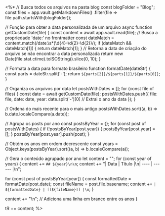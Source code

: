 <%*
// Busca todos os arquivos na pasta blog
const blogFolder = "Blog";
const files = app.vault.getMarkdownFiles()
  .filter(file => file.path.startsWith(blogFolder));

// Função para obter a data personalizada de um arquivo
async function getCustomDate(file) {
  const content = await app.vault.read(file);
  // Busca a propriedade 'date:' no frontmatter
  const dateMatch = content.match(/date:\s*(\d{4}-\d{2}-\d{2})/);
  if (dateMatch && dateMatch[1]) {
    return dateMatch[1];
  }
  // Retorna a data de criação do arquivo se não encontrar a data personalizada
  return new Date(file.stat.ctime).toISOString().slice(0, 10);
}

// Formata a data para formato brasileiro
function formatDate(dateStr) {
  const parts = dateStr.split('-');
  return `${parts[2]}/${parts[1]}/${parts[0]}`;
}

// Organiza os arquivos por data
let postsWithDates = [];
for (const file of files) {
  const date = await getCustomDate(file);
  postsWithDates.push({
    file: file,
    date: date,
    year: date.split('-')[0] // Extrai o ano da data
  });
}

// Ordena do mais recente para o mais antigo
postsWithDates.sort((a, b) => b.date.localeCompare(a.date));

// Agrupa os posts por ano
const postsByYear = {};
for (const post of postsWithDates) {
  if (!postsByYear[post.year]) {
    postsByYear[post.year] = [];
  }
  postsByYear[post.year].push(post);
}

// Obtém os anos em ordem decrescente
const years = Object.keys(postsByYear).sort((a, b) => b.localeCompare(a));

// Gera o conteúdo agrupado por ano
let content = "";
for (const year of years) {
  content += `## ${year}\n\n`;
  content += "| Data | Título |\n| ---- | ------ |\n";
  
  for (const post of postsByYear[year]) {
    const formattedDate = formatDate(post.date);
    const fileName = post.file.basename;
    content += `| ${formattedDate} | [[${fileName}]] |\n`;
  }
  
  content += "\n"; // Adiciona uma linha em branco entre os anos
}

tR += content;
%>
